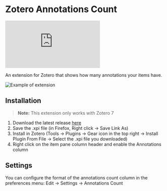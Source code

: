 # Zotero Annotations Count

![downloads](<https://img.shields.io/github/downloads/dominic-dallosto/zotero-annotations-count/latest/zotero-annotations-count.xpi?style=flat-square&label=Downloads%20(latest%20version)>)

An extension for Zotero that shows how many annotations your items have.

![Example of extension](https://github.com/user-attachments/assets/18699f10-0068-4396-a688-8090c9b639ee)

## Installation

> **Note:** This extension only works with Zotero 7

1. Download the latest release [here](https://github.com/Dominic-DallOsto/zotero-annotations-count/releases/latest)
2. Save the .xpi file (in Firefox, Right click -> Save Link As)
3. Install in Zotero (Tools -> Plugins -> Gear icon in the top right -> Install Plugin From File -> Select the .xpi file you downloaded)
4. Right click on the item pane column header and enable the Annotations column

## Settings

You can configure the format of the annotations count column in the preferences menu: Edit -> Settings -> Annotations Count
